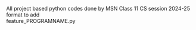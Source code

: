 All project based python codes done by MSN Class 11 CS session 2024-25
format to add
<br>
feature_PROGRAMNAME.py
